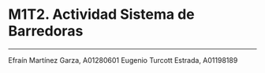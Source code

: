 # M1T2. Actividad Sistema de Barredoras
---
Efraín Martínez Garza, A01280601
Eugenio Turcott Estrada, A01198189

